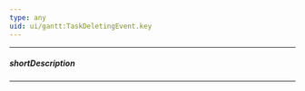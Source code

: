 ```yaml
---
type: any
uid: ui/gantt:TaskDeletingEvent.key
---
```

---
##### shortDescription
<!-- Description goes here -->

---
<!-- Description goes here -->